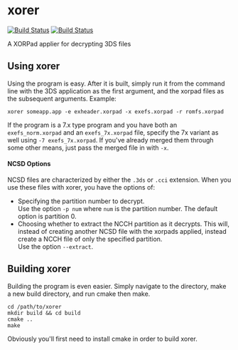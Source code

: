 # xorer
[![Build Status](https://travis-ci.org/archshift/xorer.svg?branch=master)](https://travis-ci.org/archshift/xorer)
[![Build Status](https://ci.appveyor.com/api/projects/status/9hrxmka4r8rey9e8?svg=true)](https://ci.appveyor.com/project/archshift/xorer)

A XORPad applier for decrypting 3DS files

## Using xorer
Using the program is easy. After it is built, simply run it from the command line with the 3DS application as the first argument, and the xorpad files as the subsequent arguments. Example:
```
xorer someapp.app -e exheader.xorpad -x exefs.xorpad -r romfs.xorpad
```
If the program is a 7.x type program and you have both an `exefs_norm.xorpad` and an `exefs_7x.xorpad` file, specify the 7x variant as well using `-7 exefs_7x.xorpad`. If you've already merged them through some other means, just pass the merged file in with `-x`.

#### NCSD Options
NCSD files are characterized by either the `.3ds` or `.cci` extension. When you use these files with xorer, you have the options of:
 - Specifying the partition number to decrypt.  
   Use the option `-p num` where `num` is the partition number. The default option is partition 0.
 - Choosing whether to extract the NCCH partition as it decrypts. This will, instead of creating another NCSD file with the xorpads applied, instead create a NCCH file of only the specified partition.  
   Use the option `--extract`.

## Building xorer
Building the program is even easier. Simply navigate to the directory, make a new build directory, and run cmake then make.
```
cd /path/to/xorer
mkdir build && cd build
cmake ..
make
```
Obviously you'll first need to install cmake in order to build xorer.
